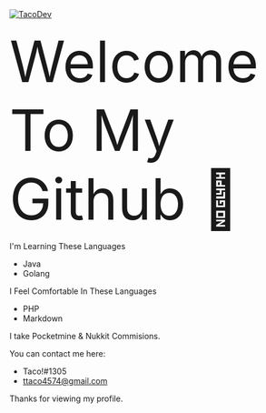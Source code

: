 <link rel="stylesheet" href="https://cdnjs.cloudflare.com/ajax/libs/font-awesome/4.7.0/css/font-awesome.min.css">
<a href="https://imgbb.com/"><img src="https://i.ibb.co/VJGgZP3/TacoDev.png" alt="TacoDev" border="0"></a>

<p1 style="font-size: 100px">Welcome To My Github 👋</p1>

I'm Learning These Languages
 - Java
 - Golang

I Feel Comfortable In These Languages
 - PHP
 - Markdown

I take Pocketmine & Nukkit Commisions. 

You can contact me here:
 - <i class="fab fa-discord"></i> Taco!#1305
 - <i class="fa fa-envelope"></i> ttaco4574@gmail.com

Thanks for viewing my profile.






